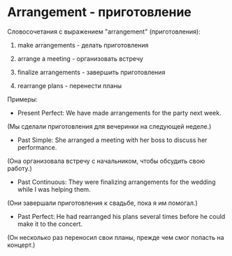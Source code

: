 # Arrangement - приготовление

Словосочетания с выражением "arrangement" (приготовления):

1. make arrangements - делать приготовления

2. arrange a meeting - организовать встречу

3. finalize arrangements - завершить приготовления

4. rearrange plans - перенести планы

Примеры:

- Present Perfect: We have made arrangements for the party next week.

(Мы сделали приготовления для вечеринки на следующей неделе.)

- Past Simple: She arranged a meeting with her boss to discuss her performance.

(Она организовала встречу с начальником, чтобы обсудить свою работу.)

- Past Continuous: They were finalizing arrangements for the wedding while I was helping them.

(Они завершали приготовления к свадьбе, пока я им помогал.)

- Past Perfect: He had rearranged his plans several times before he could make it to the concert.

(Он несколько раз переносил свои планы, прежде чем смог попасть на концерт.)

